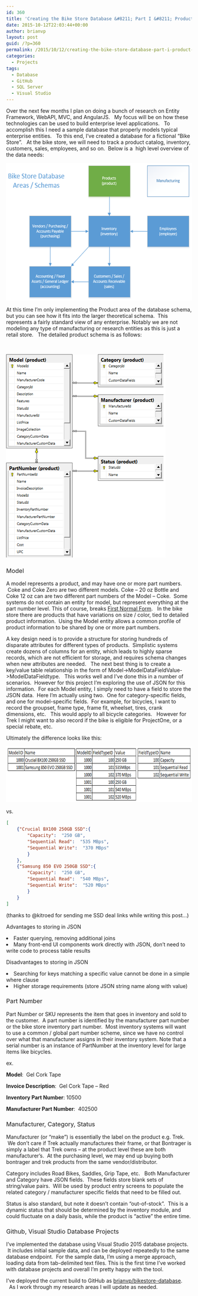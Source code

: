 ```yaml
---
id: 360
title: 'Creating the Bike Store Database &#8211; Part I &#8211; Product Schema'
date: 2015-10-12T22:03:44+00:00
author: brianvp
layout: post
guid: /?p=360
permalink: /2015/10/12/creating-the-bike-store-database-part-i-product-schema/
categories:
  - Projects
tags:
  - Database
  - GitHub
  - SQL Server
  - Visual Studio
---
```

Over the next few months I plan on doing a bunch of research on Entity Framework, WebAPI, MVC, and AngularJS.   My focus will be on how these technologies can be used to build enterprise level applications.   To accomplish this I need a sample database that properly models typical enterprise entities.   To this end, I’ve created a database for a fictional “Bike Store”.   At the bike store, we will need to track a product catalog, inventory, customers, sales, employees, and so on.  Below is a  high level overview of the data needs: 

[<img class="alignnone size-full wp-image-361" src="/wp-content/uploads/2015/10/BikesStoreDatabaseArchitecture.png" alt="BikesStoreDatabaseArchitecture" width="562" height="372" />](/wp-content/uploads/2015/10/BikesStoreDatabaseArchitecture.png)

At this time I’m only implementing the Product area of the database schema, but you can see how it fits into the larger theoretical schema.  This represents a fairly standard view of any enterprise. Notably we are not modeling any type of manufacturing or research entities as this is just a retail store.   The detailed product schema is as follows:

&nbsp;

[<img class="alignnone size-full wp-image-362" src="/wp-content/uploads/2015/10/BikeStoreProductSchema.png" alt="BikeStoreProductSchema" width="433" height="551" />](/wp-content/uploads/2015/10/BikeStoreProductSchema.png)

### <span style="font-weight: 400;">Model</span>

A model represents a product, and may have one or more part numbers.  Coke and Coke Zero are two different models. Coke &#8211; 20 oz Bottle and Coke 12 oz can are two different part numbers of the Model &#8211; Coke.  Some systems do not contain an entity for model, but represent everything at the part number level. This of course, breaks <a href="https://en.wikipedia.org/wiki/First_normal_form">First Normal Form</a>.   In the bike store there are products that have variations on size / color, tied to detailed product information.  Using the Model entity allows a common profile of product information to be shared by one or more part numbers.

A key design need is to provide a structure for storing hundreds of disparate attributes for different types of products.  Simplistic systems create dozens of columns for an entity, which leads to highly sparse records, which are not efficient for storage, and requires schema changes when new attributes are needed.   The next best thing is to create a key/value table relationship in the form of Model->ModelDataFieldValue->ModelDataFieldtype.   This works well and I’ve done this in a number of scenarios.  However for this project I’m exploring the use of JSON for this information.  For each Model entity, I simply need to have a field to store the JSON data.  Here I’m actually using two.  One for category-specific fields, and one for model-specific fields.  For example, for bicycles, I want to record the groupset, frame type, frame fit, wheelset, tires, crank dimensions, etc.   This would apply to all bicycle categories.   However for Trek I might want to also record if the bike is eligible for ProjectOne, or a special rebate, etc.  

Ultimately the difference looks like this:

[<img class="alignnone size-full wp-image-363" src="/wp-content/uploads/2015/10/TraditionalTableRelationships.png" alt="TraditionalTableRelationships" width="685" height="151" />](/wp-content/uploads/2015/10/TraditionalTableRelationships.png)

vs.

```json
[
    {"Crucial BX100 250GB SSD":{
        "Capacity":  "250 GB",
        "Sequential Read":  "535 MBps",
        "Sequential Write":  "370 MBps"
		}
    },
    {"Samsung 850 EVO 250GB SSD":{
        "Capacity":  "250 GB",
        "Sequential Read":  "540 MBps",
        "Sequential Write":  "520 MBps"
		}
    }
]
```

(thanks to @kitroed for sending me SSD deal links while writing this post&#8230;)

<span style="font-weight: 400;">Advantages to storing in JSON</span>

<li style="font-weight: 400;">
  <span style="font-weight: 400;">Faster querying, removing additional joins</span>
</li>
<li style="font-weight: 400;">
  <span style="font-weight: 400;">Many front-end UI components work directly with JSON, don’t need to write code to process table results</span>
</li>

<span style="font-weight: 400;">Disadvantages to storing in JSON</span>

<li style="font-weight: 400;">
  Searching for keys matching a specific value cannot be done in a simple where clause
</li>
<li style="font-weight: 400;">
  <span style="font-weight: 400;">Higher storage requirements (store JSON string name along with value)</span>
</li>

### <span style="font-weight: 400;">Part Number</span>

<span style="font-weight: 400;">Part Number or SKU represents the item that goes in inventory and sold to the customer.  A part number is identified by the manufacturer part number or the bike store inventory part number.  Most inventory systems will want to use a common / global part number scheme, since we have no control over what that manufacturer assigns in their inventory system. Note that a serial number is an instance of PartNumber at the inventory level for large items like bicycles.  </span>

<span style="font-weight: 400;">ex.</span>

<span style="font-weight: 400;"><strong>Model</strong>:  Gel Cork Tape</span>

<span style="font-weight: 400;"><strong>Invoice Description</strong>:  Gel Cork Tape &#8211; Red</span>

<span style="font-weight: 400;"><strong>Inventory Part Number</strong>: 10500</span>

<span style="font-weight: 400;"><strong>Manufacturer Part Number</strong>:  402500</span>

### <span style="font-weight: 400;">Manufacturer, Category, Status</span>

Manufacturer (or “make”) is essentially the label on the product e.g. Trek.  We don’t care if Trek actually manufactures their frame, or that Bontrager is simply a label that Trek owns &#8211; at the product level these are both manufacturer&#8217;s.  At the purchasing level, we may end up buying both bontrager and trek products from the same vendor/distributor.  

Category includes Road Bikes, Saddles, Grip Tape, etc.   Both Manufacturer and Category have JSON fields.  These fields store blank sets of string/value pairs.  Will be used by product entry screens to populate the related category / manufacturer specific fields that need to be filled out. 

Status is also standard, but note it doesn’t contain &#8220;out-of-stock&#8221;.  This is a dynamic status that should be determined by the inventory module, and could fluctuate on a daily basis, while the product is “active” the entire time.

### <span style="font-weight: 400;">Github, Visual Studio Database Projects</span>

I’ve implemented the database using Visual Studio 2015 database projects.  It includes initial sample data, and can be deployed repeatedly to the same database endpoint.  For the sample data, I’m using a merge approach, loading data from tab-delimited text files. This is the first time I’ve worked with database projects and overall I’m pretty happy with the tool.

I’ve deployed the current build to GitHub as [brianvp/bikestore-database](https://github.com/brianvp/bikestore-database).   As I work through my research areas I will update as needed.